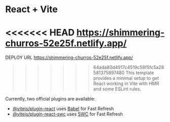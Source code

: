 # React + Vite
<<<<<<< HEAD
https://shimmering-churros-52e25f.netlify.app/
=======
DEPLOY URL https://shimmering-churros-52e25f.netlify.app/
>>>>>>> 64ada80d4917c4519c58f5fc5a28581375897480
This template provides a minimal setup to get React working in Vite with HMR and some ESLint rules.

Currently, two official plugins are available:

- [@vitejs/plugin-react](https://github.com/vitejs/vite-plugin-react/blob/main/packages/plugin-react/README.md) uses [Babel](https://babeljs.io/) for Fast Refresh
- [@vitejs/plugin-react-swc](https://github.com/vitejs/vite-plugin-react-swc) uses [SWC](https://swc.rs/) for Fast Refresh

